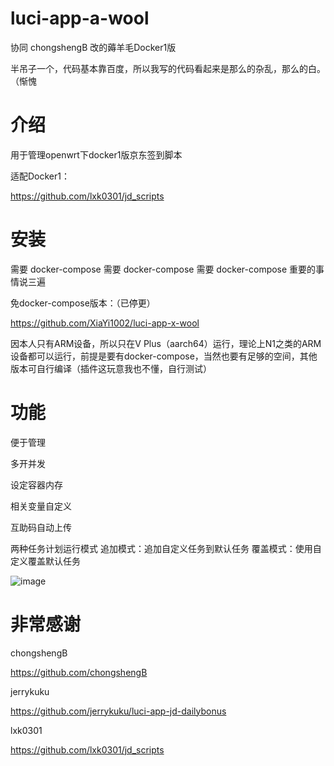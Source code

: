# luci-app-a-wool

协同 chongshengB 改的薅羊毛Docker1版 

半吊子一个，代码基本靠百度，所以我写的代码看起来是那么的杂乱，那么的白。（惭愧

# 介绍

用于管理openwrt下docker1版京东签到脚本

适配Docker1：

https://github.com/lxk0301/jd_scripts

# 安装

需要 docker-compose 需要 docker-compose 需要 docker-compose 重要的事情说三遍

免docker-compose版本：（已停更）

https://github.com/XiaYi1002/luci-app-x-wool

因本人只有ARM设备，所以只在V Plus（aarch64）运行，理论上N1之类的ARM设备都可以运行，前提是要有docker-compose，当然也要有足够的空间，其他版本可自行编译（插件这玩意我也不懂，自行测试）

# 功能

便于管理

多开并发

设定容器内存

相关变量自定义

互助码自动上传

两种任务计划运行模式
追加模式：追加自定义任务到默认任务
覆盖模式：使用自定义覆盖默认任务

![image](https://github.com/XiaYi1002/luci-app-a-wool/blob/master/img/main.png)


# 非常感谢


chongshengB

https://github.com/chongshengB

jerrykuku

https://github.com/jerrykuku/luci-app-jd-dailybonus

lxk0301

https://github.com/lxk0301/jd_scripts


